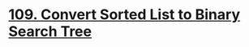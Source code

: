 # [109. Convert Sorted List to Binary Search Tree](https://leetcode.com/problems/convert-sorted-list-to-binary-search-tree)
